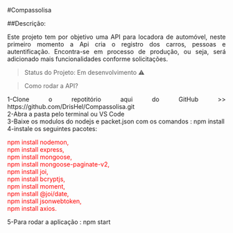 #Compassolisa

##Descrição:
<p align="justify"> Este projeto tem por objetivo uma API para  locadora de automóvel, neste primeiro momento a Api cria o registro dos carros, pessoas e autentificação. Encontra-se em processo de produção, ou seja, será adicionado mais funcionalidades conforme solicitações.</p>

> Status do Projeto: Em desenvolvimento :warning:

>Como rodar a API?

<p align="justify" >
1-Clone o repotitório aqui do GitHub >> https://github.com/DrisHel/Compassolisa.git <br>
2-Abra a pasta pelo terminal ou VS Code<br>
3-Baixe os modulos do nodejs e packet.json com os comandos : 
npm install<br>
4-instale os seguintes pacotes:<br>
 <p style="color:red;"> npm install nodemon,<br>
        npm install express,<br>
        npm install mongoose,<br>
        npm install mongoose-paginate-v2,<br>
        npm install joi,<br>
        npm install bcryptjs,<br>
        npm install moment,<br>
        npm install @joi/date,<br>
        npm install jsonwebtoken,<br>
        npm install axios.<br></p>

5-Para rodar a aplicação : npm start</p>